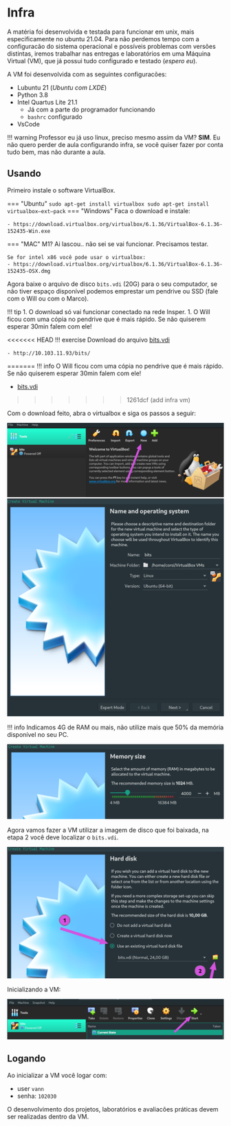 # Infra

A matéria foi desenvolvida e testada para funcionar em unix, mais especificamente no ubuntu 21.04. Para não perdemos tempo com a configuracão do sistema operacional e possíveis problemas com versões distintas, iremos trabalhar nas entregas e laboratórios em uma Máquina Virtual (VM), que já possui tudo configurado e testado (*espero eu*).

A VM foi desenvolvida com as seguintes configuracões:

- Lubuntu 21 (*Ubuntu com LXDE*)
- Python 3.8
- Intel Quartus Lite 21.1 
    - Já com a parte do programador funcionando
    - `bashrc` configurado
- VsCode

!!! warning
    Professor eu já uso linux, preciso mesmo assim da VM? **SIM**. Eu não quero perder de aula configurando infra, se você quiser fazer por conta tudo bem, mas não durante a aula.


## Usando

Primeiro instale o software VirtualBox.

=== "Ubuntu"
    ```
    sudo apt-get install virtualbox
    sudo apt-get install virtualbox—ext–pack
    ```
=== "Windows"
    Faca o download e instale:
    
    - https://download.virtualbox.org/virtualbox/6.1.36/VirtualBox-6.1.36-152435-Win.exe 
=== "MAC"
    M1? Ai lascou.. não sei se vai funcionar. Precisamos testar.
    
    Se for intel x86 você pode usar o virtualbox:
    - https://download.virtualbox.org/virtualbox/6.1.36/VirtualBox-6.1.36-152435-OSX.dmg

Agora baixe o arquivo de disco `bits.vdi` (20G) para o seu computador, se não tiver espaço disponível podemos emprestar um pendrive ou SSD (fale com o Will ou com o Marco).

!!! tip
    1. O download só vai funcionar conectado na rede Insper.
    1. O Will ficou com uma cópia no pendrive que é mais rápido. Se não quiserem esperar 30min falem com ele!

<<<<<<< HEAD
!!! exercise
    Download do arquivo [bits.vdi](http://10.103.11.93/bits/)
    
    - http://10.103.11.93/bits/
=======
!!! info
    O Will ficou com uma cópia no pendrive que é mais rápido. Se não quiserem esperar 30min falem com ele!

- [bits.vdi](http://10.103.11.93/bits/)
>>>>>>> 1261dcf (add infra vm)

Com o download feito, abra o virtualbox e siga os passos a seguir:

![](virtualbox/vm1.png)
![](virtualbox/vm2.png)

!!! info
    Indicamos 4G de RAM ou mais, não utilize mais que 50% da memória disponível no seu PC.

![](virtualbox/vm3.png)

Agora vamos fazer a VM utilizar a imagem de disco que foi baixada, na etapa 2 você deve localizar o `bits.vdi`.

![](virtualbox/vm4.png)

Inicializando a VM:

![](virtualbox/vm5.png)

## Logando

Ao inicializar a VM você logar com:

- user `vann`
- senha: `102030`

O desenvolvimento dos projetos, laboratórios e avaliacões práticas devem ser realizadas dentro da VM.
